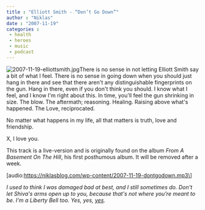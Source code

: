 ```yaml
---
title : "Elliott Smith - “Don’t Go Down”"
author : "Niklas"
date : "2007-11-19"
categories : 
 - health
 - heroes
 - music
 - podcast
---
```


![2007-11-19-elliottsmith.jpg](https://niklasblog.com/wp-content/2007-11-19-elliottsmith.jpg)There is no sense in not letting Elliott Smith say a bit of what I feel. There is no sense in going down when you should just hang in there and see that there aren't any distinguishable fingerprints on the gun. Hang in there, even if you don't think you should. I know what I feel, and I know I'm right about this. In time, you'll feel the gun shrinking in size. The blow. The aftermath; reasoning. Healing. Raising above what's happened. The Love, reciprocated.

No matter what happens in my life, all that matters is truth, love and friendship.

X, I love you.

This track is a live-version and is originally found on the album _From A Basement On The Hill_, his first posthumous album. It will be removed after a week.

\[audio:https://niklasblog.com/wp-content/2007-11-19-dontgodown.mp3\]

_I used to think I was damaged bad at best, and I still sometimes do. Don't let Shiva's arms open up to you, because that's not where you're meant to be. I'm a Liberty Bell too. Yes, yes, [yes](http://www.lyricsfreak.com/b/blur/youre+so+great_20020999.html)._
